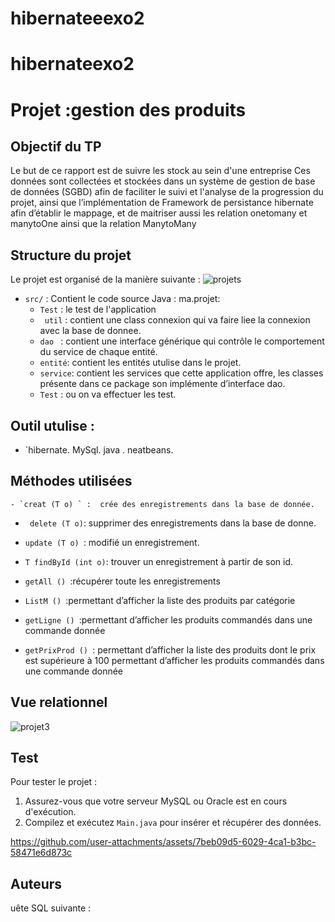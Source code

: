 # hibernateeexo2
# hibernateexo2

# Projet :gestion des produits

## Objectif du TP
Le but de ce rapport est de suivre les stock    au sein d'une entreprise Ces données sont collectées et stockées dans un système de gestion de base de données (SGBD) afin de faciliter le suivi et l'analyse de la progression du projet, ainsi que l’implémentation de Framework de persistance hibernate afin d’établir le mappage, et de maitriser aussi les relation onetomany et manytoOne ainsi que la relation ManytoMany 
## Structure du projet
Le projet est organisé de la manière suivante :
![projets](https://github.com/user-attachments/assets/d19cd904-5f3c-41d1-b8c1-007d35f8fb20)





  - `src/` : Contient le code source Java : 
ma.projet: 
     - `Test` : le test de l'application
     - ` util` : contient  une class connexion qui va faire liee la connexion avec 
la base de donnee. 
     - `dao ` : contient  une interface générique qui contrôle le comportement du 
service de chaque entité. 
     - ` entité `: contient les entités utulise dans le projet. 
     - ` service `: contient les services que cette application offre, les classes 
présente dans ce package son implémente d’interface dao. 
     - `Test` : ou on va effectuer les test. 


## Outil utulise :
  - `hibernate.
MySql.
java .
neatbeans.
## Méthodes utilisées

    - `creat (T o) ` :  crée des enregistrements dans la base de donnée. 
  
  - `  delete (T o) `: supprimer des enregistrements dans la base de donne.

  - `update (T o) `:  modifié un enregistrement. 
    
  - ` T findById (int o) `: trouver un  enregistrement à partir de son id. 

   - `getAll () `:récupérer toute les enregistrements

   -  `ListM () `:permettant d’afficher la liste des produits par catégorie


  - `getLigne () `:permettant d’afficher les produits commandés dans une commande donnée
    
- `getPrixProd () `: permettant d’afficher la liste des produits dont le prix est supérieure à 100   permettant d’afficher les produits commandés dans une commande donnée


## Vue relationnel 
![projet3](https://github.com/user-attachments/assets/5c9da0c5-9289-4363-8a9d-054f8ad0160a)





## Test
Pour tester le projet :
1. Assurez-vous que votre serveur MySQL ou Oracle est en cours d'exécution.
3. Compilez et exécutez `Main.java` pour insérer et récupérer des données.










https://github.com/user-attachments/assets/7beb09d5-6029-4ca1-b3bc-58471e6d873c






## Auteurs

uête SQL suivante :
 

 
 
